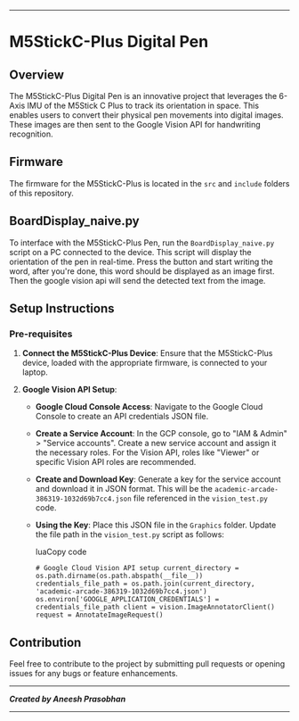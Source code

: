 
* * *

M5StickC-Plus Digital Pen
=========================

Overview
--------

The M5StickC-Plus Digital Pen is an innovative project that leverages the 6-Axis IMU of the M5Stick C Plus to track its orientation in space. This enables users to convert their physical pen movements into digital images. These images are then sent to the Google Vision API for handwriting recognition.

Firmware
--------

The firmware for the M5StickC-Plus is located in the `src` and `include` folders of this repository.

BoardDisplay\_naive.py
----------------------

To interface with the M5StickC-Plus Pen, run the `BoardDisplay_naive.py` script on a PC connected to the device. This script will display the orientation of the pen in real-time.
Press the button and start writing the word, after you're done, this word should be displayed as an image first. Then the google vision api will send the detected text from the image.

Setup Instructions
------------------

### Pre-requisites

1.  **Connect the M5StickC-Plus Device**: Ensure that the M5StickC-Plus device, loaded with the appropriate firmware, is connected to your laptop.
    
2.  **Google Vision API Setup**:
    
    *   **Google Cloud Console Access**: Navigate to the Google Cloud Console to create an API credentials JSON file.
    *   **Create a Service Account**: In the GCP console, go to "IAM & Admin" > "Service accounts". Create a new service account and assign it the necessary roles. For the Vision API, roles like "Viewer" or specific Vision API roles are recommended.
    *   **Create and Download Key**: Generate a key for the service account and download it in JSON format. This will be the `academic-arcade-386319-1032d69b7cc4.json` file referenced in the `vision_test.py` code.
    *   **Using the Key**: Place this JSON file in the `Graphics` folder. Update the file path in the `vision_test.py` script as follows:
        
        luaCopy code
        
        `# Google Cloud Vision API setup current_directory = os.path.dirname(os.path.abspath(__file__)) credentials_file_path = os.path.join(current_directory, 'academic-arcade-386319-1032d69b7cc4.json') os.environ['GOOGLE_APPLICATION_CREDENTIALS'] = credentials_file_path client = vision.ImageAnnotatorClient() request = AnnotateImageRequest()`
        

Contribution
------------

Feel free to contribute to the project by submitting pull requests or opening issues for any bugs or feature enhancements.

* * *

_**Created by Aneesh Prasobhan**_

* * *

